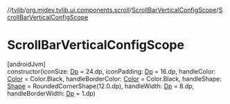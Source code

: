 //[tvlib](../../../index.md)/[org.mjdev.tvlib.ui.components.scroll](../index.md)/[ScrollBarVerticalConfigScope](index.md)/[ScrollBarVerticalConfigScope](-scroll-bar-vertical-config-scope.md)

# ScrollBarVerticalConfigScope

[androidJvm]\
constructor(iconSize: [Dp](https://developer.android.com/reference/kotlin/androidx/compose/ui/unit/Dp.html) = 24.dp, iconPadding: [Dp](https://developer.android.com/reference/kotlin/androidx/compose/ui/unit/Dp.html) = 16.dp, handleColor: [Color](https://developer.android.com/reference/kotlin/androidx/compose/ui/graphics/Color.html) = Color.Black, handleBorderColor: [Color](https://developer.android.com/reference/kotlin/androidx/compose/ui/graphics/Color.html) = Color.Black, handleShape: [Shape](https://developer.android.com/reference/kotlin/androidx/compose/ui/graphics/Shape.html) = RoundedCornerShape(12.0.dp), handleWidth: [Dp](https://developer.android.com/reference/kotlin/androidx/compose/ui/unit/Dp.html) = 8.dp, handleBorderWidth: [Dp](https://developer.android.com/reference/kotlin/androidx/compose/ui/unit/Dp.html) = 1.dp)
